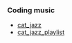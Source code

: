 ### Coding music
- [cat_jazz](https://youtu.be/RxHEYiSQByU?list=RDJBb76HJHEqQ)
- [cat_jazz_playlist](https://youtube.com/playlist?list=OLAK5uy_lpJEFz5CPlj0QSqbbO4BN4jUb6nhOHPp0&si=Zkegdr2dArz4lhGJ)